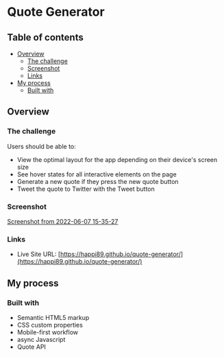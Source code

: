# Quote Generator

## Table of contents

- [Overview](#overview)
  - [The challenge](#the-challenge)
  - [Screenshot](#screenshot)
  - [Links](#links)
- [My process](#my-process)
  - [Built with](#built-with)

## Overview

### The challenge

Users should be able to:

- View the optimal layout for the app depending on their device's screen size
- See hover states for all interactive elements on the page
- Generate a new quote if they press the new quote button
- Tweet the quote to Twitter with the Tweet button

### Screenshot

[Screenshot from 2022-06-07 15-35-27](https://user-images.githubusercontent.com/101960666/172467399-d6dfde11-f711-4626-a4af-5f60d812099a.png)

### Links
- Live Site URL: [https://happi89.github.io/quote-generator/](https://happi89.github.io/quote-generator/)

## My process

### Built with

- Semantic HTML5 markup
- CSS custom properties
- Mobile-first workflow
- async Javascript
- Quote API
